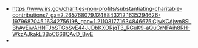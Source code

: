 - https://www.irs.gov/charities-non-profits/substantiating-charitable-contributions?_ga=2.265768079.1248843212.1635294626-1979687045.1634275619&_gac=1.21103177.1634846675.CjwKCAjwn8SLBhAyEiwAHNTJbSTGbSyE44JJDbKXORjqT3_RGuK9-aQuCrNFAih8RH-WkzAJkakL3BoC668QAvD_BwE
-